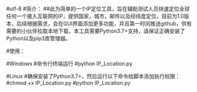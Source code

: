 #utf-8
#简介：
##此为简单的一个IP定位工具，旨在辅助测试人员快速定位全球任何一个接入互联网的IP，提供国家，城市，邮件以及经纬度定位，目前为1.0版本，后续根据需求，会在GUI界面添加更多功能，并且第一时间推送github，供有需要的小伙伴拉取本地下载，本工具需要Python3.7+支持，请保证正确安装了Python以及pip3库管理器。

#使用：

#Windows
#命令行终端运行
#python IP_Location.py

#Linux
#确保安装了Python3.7+，然后运行以下命令给脚本添加执行权限：
#chmod +x IP_Location.py
#python IP_Location.py
